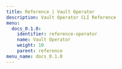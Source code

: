 ```yaml
---
title: Reference | Vault Operator
description: Vault Operator CLI Reference
menu:
  docs_0.1.0:
    identifier: reference-operator
    name: Vault Operator
    weight: 10
    parent: reference
menu_name: docs_0.1.0
---
```

